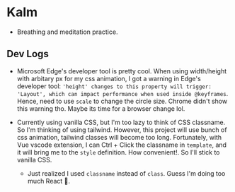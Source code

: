 # Kalm
- Breathing and meditation practice.

## Dev Logs

- Microsoft Edge's developer tool is pretty cool. When using width/height with arbitary px for my css animation, I got a warning in Edge's developer tool: `'height' changes to this property will trigger: 'Layout', which can impact performance when used inside @keyframes`. Hence, need to use `scale` to change the circle size. Chrome didn't show this warning tho. Maybe its time for a browser change lol.

- Currently using vanilla CSS, but I'm too lazy to think of CSS classname. So I'm thinking of using tailwind. However, this project will use bunch of css animation, tailwind classes will become too long. Fortunately, with Vue vscode extension, I can Ctrl + Click the classname in `template`, and it will bring me to the `style` definition. How convenient!. So I'll stick to vanilla CSS.
    - Just realized I used `classname` instead of `class`. Guess I'm doing too much React 🤣.